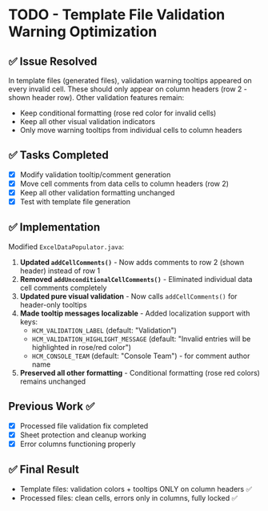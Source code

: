 # TODO - Template File Validation Warning Optimization

## ✅ Issue Resolved
In template files (generated files), validation warning tooltips appeared on every invalid cell. These should only appear on column headers (row 2 - shown header row). Other validation features remain:
- Keep conditional formatting (rose red color for invalid cells)
- Keep all other visual validation indicators  
- Only move warning tooltips from individual cells to column headers

## ✅ Tasks Completed
- [x] Modify validation tooltip/comment generation
- [x] Move cell comments from data cells to column headers (row 2)
- [x] Keep all other validation formatting unchanged
- [x] Test with template file generation

## ✅ Implementation
Modified `ExcelDataPopulator.java`:
1. **Updated `addCellComments()`** - Now adds comments to row 2 (shown header) instead of row 1
2. **Removed `addUnconditionalCellComments()`** - Eliminated individual data cell comments completely
3. **Updated pure visual validation** - Now calls `addCellComments()` for header-only tooltips
4. **Made tooltip messages localizable** - Added localization support with keys:
   - `HCM_VALIDATION_LABEL` (default: "Validation")
   - `HCM_VALIDATION_HIGHLIGHT_MESSAGE` (default: "Invalid entries will be highlighted in rose/red color")
   - `HCM_CONSOLE_TEAM` (default: "Console Team") - for comment author name
5. **Preserved all other formatting** - Conditional formatting (rose red colors) remains unchanged

## Previous Work ✅
- [x] Processed file validation fix completed
- [x] Sheet protection and cleanup working
- [x] Error columns functioning properly

## ✅ Final Result  
- Template files: validation colors + tooltips ONLY on column headers ✅
- Processed files: clean cells, errors only in columns, fully locked ✅